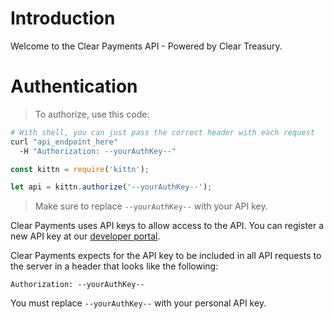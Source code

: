 # Introduction

Welcome to the Clear Payments API - Powered by Clear Treasury.

# Authentication

> To authorize, use this code:

```bash
# With shell, you can just pass the correct header with each request
curl "api_endpoint_here"
  -H "Authorization: --yourAuthKey--"
```

```javascript
const kittn = require('kittn');

let api = kittn.authorize('--yourAuthKey--');
```

> Make sure to replace `--yourAuthKey--` with your API key.

Clear Payments uses API keys to allow access to the API. You can register a new API key at our [developer portal](https://payments.cleartreasury.co.uk).

Clear Payments expects for the API key to be included in all API requests to the server in a header that looks like the following:

`Authorization: --yourAuthKey--`

<aside class=notice>
You must replace <code>--yourAuthKey--</code> with your personal API key.
</aside>
